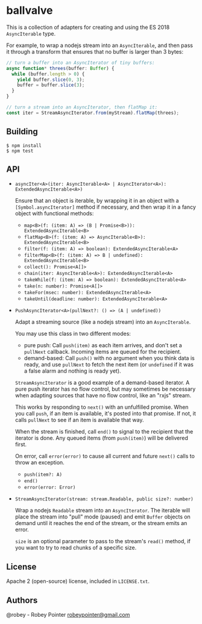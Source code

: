 # ballvalve

This is a collection of adapters for creating and using the ES 2018 `AsyncIterable` type.

For example, to wrap a nodejs stream into an `AsyncIterable`, and then pass it through a transform that ensures that no buffer is larger than 3 bytes:

```javascript
// turn a buffer into an AsyncIterator of tiny buffers:
async function* threes(buffer: Buffer) {
  while (buffer.length > 0) {
    yield buffer.slice(0, 3);
    buffer = buffer.slice(3);
  }
}

// turn a stream into an AsyncIterator, then flatMap it:
const iter = StreamAsyncIterator.from(myStream).flatMap(threes);
```

## Building

```
$ npm install
$ npm test
```

## API

- `asyncIter<A>(iter: AsyncIterable<A> | AsyncIterator<A>): ExtendedAsyncIterable<A>)`

  Ensure that an object is iterable, by wrapping it in an object with a `[Symbol.asyncIterator]` method if necessary, and then wrap it in a fancy object with functional methods:

    - `map<B>(f: (item: A) => (B | Promise<B>)): ExtendedAsyncIterable<B>`
    - `flatMap<B>(f: (item: A) => AsyncIterable<B>): ExtendedAsyncIterable<B>`
    - `filter(f: (item: A) => boolean): ExtendedAsyncIterable<A>`
    - `filterMap<B>(f: (item: A) => B | undefined): ExtendedAsyncIterable<B>`
    - `collect(): Promise<A[]>`
    - `chain(iter: AsyncIterable<A>): ExtendedAsyncIterable<A>`
    - `takeWhile(f: (item: A) => boolean): ExtendedAsyncIterable<A>`
    - `take(n: number): Promise<A[]>`
    - `takeFor(msec: number): ExtendedAsyncIterable<A>`
    - `takeUntil(deadline: number): ExtendedAsyncIterable<A>`

- `PushAsyncIterator<A>(pullNext?: () => (A | undefined))`

  Adapt a streaming source (like a nodejs stream) into an `AsyncIterable`.

  You may use this class in two different modes:
    - pure push: Call `push(item)` as each item arrives, and don't set a `pullNext` callback. Incoming items are queued for the recipient.
    - demand-based: Call `push()` with no argument when you think data is ready, and use `pullNext` to fetch the next item (or `undefined` if it was a false alarm and nothing is ready yet).

  `StreamAsyncIterator` is a good example of a demand-based iterator. A pure push iterator has no flow control, but may sometimes be necessary when adapting sources that have no flow control, like an "rxjs" stream.

  This works by responding to `next()` with an unfulfilled promise. When you call `push`, if an item is available, it's posted into that promise. If not, it calls `pullNext` to see if an item is available that way.

  When the stream is finished, call `end()` to signal to the recipient that the iterator is done. Any queued items (from `push(item)`) will be delivered first.

  On error, call `error(error)` to cause all current and future `next()` calls to throw an exception.

    - `push(item?: A)`
    - `end()`
    - `error(error: Error)`

- `StreamAsyncIterator(stream: stream.Readable, public size?: number)`

  Wrap a nodejs `Readable` stream into an `AsyncIterator`. The iterable will place the stream into "pull" mode (paused) and emit `Buffer` objects on demand until it reaches the end of the stream, or the stream emits an error.

  `size` is an optional parameter to pass to the stream's `read()` method, if you want to try to read chunks of a specific size.


## License

Apache 2 (open-source) license, included in `LICENSE.txt`.


## Authors

@robey - Robey Pointer <robeypointer@gmail.com>
